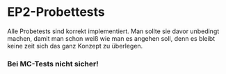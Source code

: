 # EP2-Probettests

Alle Probetests sind korrekt implementiert. Man sollte sie davor unbedingt machen, damit man schon weiß wie man es angehen soll, denn es bleibt keine zeit sich das ganz Konzept zu überlegen.

### Bei MC-Tests nicht sicher!
